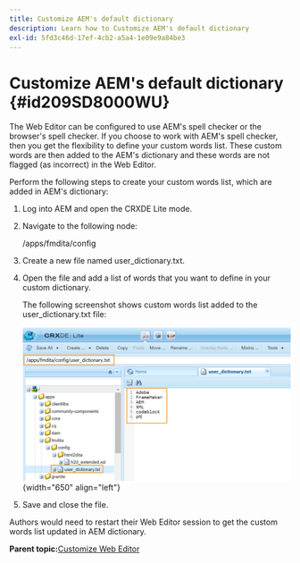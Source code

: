 ```yaml
---
title: Customize AEM's default dictionary
description: Learn how to Customize AEM's default dictionary
exl-id: 5fd3c46d-17ef-4cb2-a5a4-1e09e9a84be3
---
```

# Customize AEM's default dictionary {#id209SD8000WU}

The Web Editor can be configured to use AEM's spell checker or the browser's spell checker. If you choose to work with AEM's spell checker, then you get the flexibility to define your custom words list. These custom words are then added to the AEM's dictionary and these words are not flagged \(as incorrect\) in the Web Editor.

Perform the following steps to create your custom words list, which are added in AEM's dictionary:

1.  Log into AEM and open the CRXDE Lite mode.

1.  Navigate to the following node:

    /apps/fmdita/config

1.  Create a new file named user\_dictionary.txt.

1.  Open the file and add a list of words that you want to define in your custom dictionary.

    The following screenshot shows custom words list added to the user\_dictionary.txt file:

    ![](assets/custom-words-list-dictionary.png){width="650" align="left"}

1.  Save and close the file.


Authors would need to restart their Web Editor session to get the custom words list updated in AEM dictionary.

**Parent topic:**[Customize Web Editor](conf-web-editor.md)
